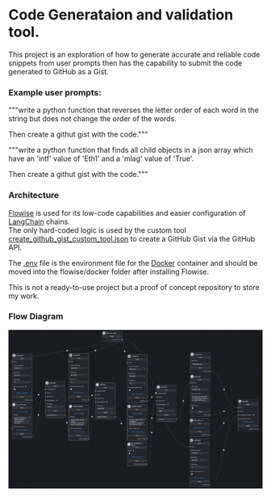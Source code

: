 # Code Generataion and validation tool. 

This project is an exploration of how to generate accurate and reliable code 
snippets from user prompts then has the capability to submit the code generated 
to GitHub as a Gist.

### Example user prompts:
"""write a python function that reverses the letter order of each word in the 
string but does not change the order of the words.

Then create a githut gist with the code."""

"""write a python function that finds all child objects in a json array which 
have an 'intf' value of 'Eth1' and a 'mlag' value of 'True'.

Then create a githut gist with the code."""


### Architecture
[Flowise](https://flowiseai.com/) is used for its low-code capabilities and 
easier configuration of [LangChain](https://www.langchain.com/) chains.  
The only hard-coded logic is used by the custom tool [create_github_gist_custom_tool.json](flowise/create_github_gist_custom_tool.json) 
to create a GitHub Gist via the GitHub API.

The [.env](.env) file is the environment file for the [Docker](https://www.docker.com/) 
container and should be moved into the flowise/docker folder after installing Flowise.

This is not a ready-to-use project but a proof of concept repository to store my work.

### Flow Diagram
![](flow_diagram.png "Chatflow Diagram")

